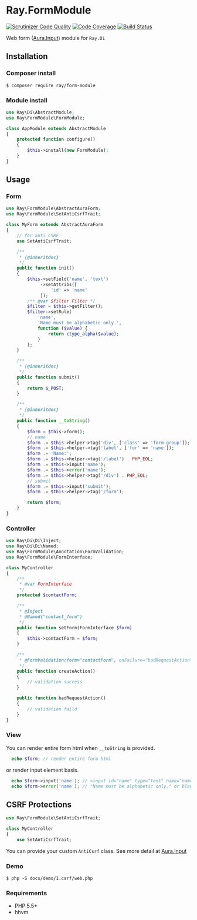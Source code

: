 # Ray.FormModule

[![Scrutinizer Code Quality](https://scrutinizer-ci.com/g/ray-di/Ray.FormModule/badges/quality-score.png?b=1.x)](https://scrutinizer-ci.com/g/ray-di/Ray.FormModule/?branch=1.x)
[![Code Coverage](https://scrutinizer-ci.com/g/ray-di/Ray.FormModule/badges/coverage.png?b=1.x)](https://scrutinizer-ci.com/g/ray-di/Ray.FormModule/?branch=1.x)
[![Build Status](https://travis-ci.org/ray-di/Ray.FormModule.svg?branch=1.x)](https://travis-ci.org/ray-di/Ray.FormModule)

Web form ([Aura.Input](https://github.com/auraphp/Aura.Input)) module for `Ray.Di`

## Installation

### Composer install

    $ composer require ray/form-module
 
### Module install

```php
use Ray\Di\AbstractModule;
use Ray\FormModule\FormModule;

class AppModule extends AbstractModule
{
    protected function configure()
    {
        $this->install(new FormModule);
    }
}
```
## Usage

### Form

```php
use Ray\FormModule\AbstractAuraForm;
use Ray\FormModule\SetAntiCsrfTrait;

class MyForm extends AbstractAuraForm
{
    // for anti CSRF
    use SetAntiCsrfTrait;

    /**
     * {@inheritdoc}
     */
    public function init()
    {
        $this->setField('name', 'text')
             ->setAttribs([
                 'id' => 'name'
             ]);
        /** @var $filter Filter */
        $filter = $this->getFilter();
        $filter->setRule(
            'name',
            'Name must be alphabetic only.',
            function ($value) {
                return ctype_alpha($value);
            }
        );
    }

    /**
     * {@inheritdoc}
     */
    public function submit()
    {
        return $_POST;
    }

    /**
     * {@inheritdoc}
     */
    public function __toString()
    {
        $form = $this->form();
        // name
        $form .= $this->helper->tag('div', ['class' => 'form-group']);
        $form .= $this->helper->tag('label', ['for' => 'name']);
        $form .= 'Name:';
        $form .= $this->helper->tag('/label') . PHP_EOL;
        $form .= $this->input('name');
        $form .= $this->error('name');
        $form .= $this->helper->tag('/div') . PHP_EOL;
        // submit
        $form .= $this->input('submit');
        $form .= $this->helper->tag('/form');

        return $form;
    }
}
```
### Controller

```php
use Ray\Di\Di\Inject;
use Ray\Di\Di\Named;
use Ray\FormModule\Annotation\FormValidation;
use Ray\FormModule\FormInterface;

class MyController
{
    /**
     * @var FormInterface
     */
    protected $contactForm;

    /**
     * @Inject
     * @Named("contact_form")
     */
    public function setForm(FormInterface $form)
    {
        $this->contactForm = $form;
    }

    /**
     * @FormValidation(form="contactForm", onFailure="badRequestAction")
     */
    public function createAction()
    {
        // validation success
    }

    public function badRequestAction()
    {
        // validation faild
    }
}
```
### View

You can render entire form html when `__toString` is provided.
```php
  echo $form; // render entire form html
```

or render input element basis.

```php
  echo $form->input('name'); // <input id="name" type="text" name="name" size="20" maxlength="20" />
  echo $form->error('name'); // "Name must be alphabetic only." or blank.
```
## CSRF Protections

```php
use Ray\FormModule\SetAntiCsrfTrait;

class MyController 
{
    use SetAntiCsrfTrait;
```
You can provide your custom `AntiCsrf` class. See more detail at [Aura.Input](https://github.com/auraphp/Aura.Input#applying-csrf-protections)

### Demo

    $ php -S docs/demo/1.csrf/web.php

### Requirements

 * PHP 5.5+
 * hhvm

